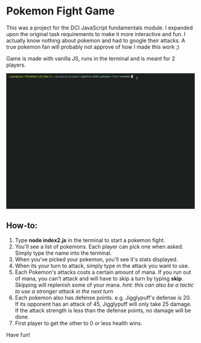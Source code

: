 # Pokemon Fight Game

This was a project for the DCI JavaScript fundamentals module. I expanded upon the original task requirements to make it more interactive and fun. I actually know nothing about pokemon and had to google their attacks. A true pokemon fan will probably not approve of how I made this work ;)

Game is made with vanilla JS, runs in the terminal and is meant for 2 players.

<img src="./pokemon-terminal-game.gif" width="720"/>

## How-to:

1. Type **node index2.js** in the terminal to start a pokemon fight.
2. You'll see a list of pokemons. Each player can pick one when asked. Simply type the name into the terminal.
3. When you've picked your pokemon, you'll see it's stats displayed.
4. When its your turn to attack, simply type in the attack you want to use. 
5. Each Pokemon's attacks costs a certain amount of mana. If you run out of mana, you can't attack and will have to skip a turn by typing **skip**. Skipping will replenish some of your mana. *hint: this can also be a tactic to use a stronger attack in the next turn*
6. Each pokemon also has defense points. e.g. Jigglypuff's defense is 20. If its opponent has an attack of 45, Jigglypuff will only take 25 damage. If the attack strength is less than the defense points, no damage will be done.
7. First player to get the other to 0 or less health wins.

Have fun!
